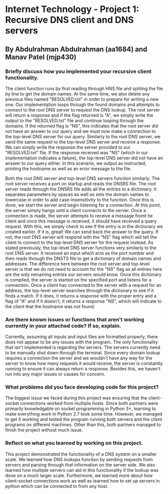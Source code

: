 # Internet Technology - Project 1: Recursive DNS client and DNS servers
## By Abdulrahman Abdulrahman (aa1684) and Manav Patel (mjp430)

### Briefly discuss how you implemented your recursive client functionality.
The client function runs by first reading through HNS file and spliting the file by line to get the domain names. At the same time, we also delete any previous files named "RESOLVED.txt" in order to prepare for writing a new one. Our implementation loops through the found domains and attempts to connect to the root DNS server to request the DNS lookup. The root server will return a response and if the flag returned is "A", we simply write the output to the "RESOLVED.txt" file and continue looping through the domains. If the returned flag is "NS", this indicates that the root server did not have an answer to our query and we must now make a connection to the top-level DNS server for our query. Similarly to the root DNS server, we send the same request to the top-level DNS server and receive a response. We can simply write the response the server provided to our "RESOLVED.txt" file. If the response received was "NS" (which in our implementation indicates a failure), the top-level DNS server did not have an answer to our query either. In this scenario, we output as instructed, printing the hostname as well as an error message to the file. 

Both the root DNS server and top-level DNS servers function similarly. The root server receives a port on startup and reads the DNSRS file. The root server reads through the DNSRS file adds all the entries to a dictionary. It separates parameters by spaces as well as sets the domain names to lowercase in order to add case-insensitivity to the function. Once this is done, we start the server and begin listening for a connection. At this point, the server simply hangs until a client connects to the server. Once a connection is made, the server attempts to receive a message fromt he client and once this message is received, it should have received a query request. With this, we simply check to see if the entry is in the dictionary we created earlier. If it is, great! We can send back the answer to the query. If not, the root DNS server will respond with the "NS" flag which will tell the client to connect to the top-level DNS server for the request instead. As stated previously, the top-level DNS server functions very similarly to the root DNS server. It received an input which acts as the port number and then reads through the DNSTS file to get a dictionary of domain names and addresses. The difference here between the root server and top-level server is that we do not need to account for the "NS" flag as all entries here are the only remaining entries our servers would know. Once this dictionary is compiled, the server is started on the specified port and listens for a connection. Once a client has connected to the server with a request for an address, the top-level server searches through the dictionary to see if it finds a match. If it does, it returns a response with the proper entry and a flag of "A" and if it doesn't, it returns a response "NS", which will indicate to the client that the hostname was not found. 

### Are there known issues or functions that aren't working currently in your attached code? If so, explain.
Currently, assuming all inputs and input files are formatted properly, there does not appear to be any issues with the program. The only functionality that isn't implemented is regarding the servers. The servers currently need to be manually shut down through the terminal. Since every domain lookup requires a connection the server and we wouldn't have any way for the server to know how many requests it would receive, the server is constantly running to ensure it can always return a response. Besides this, we haven't run into any major issues or causes for concern.

### What problems did you face developing code for this project?
The biggest issue we faced during this project was ensuring that the client-socket connections worked from multiple hosts. Since both partners were primarily knowledgable on socket programming in Python 3+, learning to make everything work in Python 2.7 took some time. However, we managed to get it working and tested the program running both servers and the client programs on different machines. Other than this, both partners managed to finish the project without much issue.

### Reflect on what you learned by working on this project.
This project demonstrated the functionality of a DNS system on a smaller scale. We learned how DNS lookups funciton by sending requests from servers and parsing through that information on the server side. We also learned how multiple servers can aid in this functionality if the lookup was done on a much larger scale. Furthermore, we learned more about how client-socket connections work as well as learned how to set up servers in python which can be connected to from any host. 